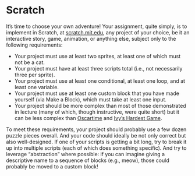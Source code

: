 # Scratch
It’s time to choose your own adventure! Your assignment, quite simply, is to implement in Scratch, at [scratch.mit.edu](scratch.mit.edu), any project of your choice, be it an interactive story, game, animation, or anything else, subject only to the following requirements:
  - Your project must use at least two sprites, at least one of which must not be a cat.
  - Your project must have at least three scripts total (i.e., not necessarily three per sprite).
  - Your project must use at least one conditional, at least one loop, and at least one variable.
  - Your project must use at least one custom block that you have made yourself (via Make a Block), which must take at least one input.
  - Your project should be more complex than most of those demonstrated in lecture (many of which, though instructive, were quite short) but it can be less complex than [Oscartime](https://scratch.mit.edu/projects/277537196) and [Ivy’s Hardest Game](https://scratch.mit.edu/projects/326129433).

To meet these requirements, your project should probably use a few dozen puzzle pieces overall. And your code should ideally be not only correct but also well-designed. If one of your scripts is getting a bit long, try to break it up into multiple scripts (each of which does something specific). And try to leverage “abstraction” where possible: if you can imagine giving a descriptive name to a sequence of blocks (e.g., meow), those could probably be moved to a custom block!
